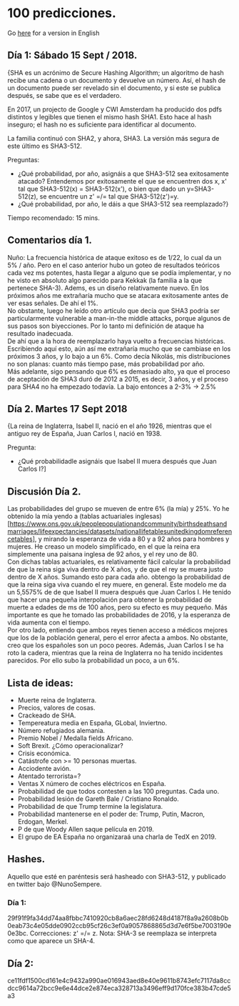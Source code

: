 # 100 predicciones.

Go [here](nunosempere.github.io/rat/100-predictions.html) for a version in English

## Día 1: Sábado 15 Sept / 2018.
{SHA es un acrónimo de Secure Hashing Algorithm; un algoritmo de hash recibe una cadena o un documento y devuelve un número.
Así, el hash de un documento puede ser revelado sin el documento, y si este se publica después, se sabe que es el verdadero.

En 2017, un projecto de Google y CWI Amsterdam ha producido dos pdfs distintos y legibles que tienen el mismo hash SHA1.  Esto hace al hash inseguro; el hash no es suficiente para identificar al documento. 

La familia continuó con SHA2, y ahora, SHA3. La versión más segura de este último es SHA3-512.

Preguntas: 
- ¿Qué probabilidad, por año, asignáis a que SHA3-512 sea exitosamente atacado?
Entendemos por exitosamente el que se encuentren dos x, x' tal que SHA3-512(x) = SHA3-512(x'), 
o bien que dado un y=SHA3-512(z), se encuentre un z' =/= tal que SHA3-512(z')=y.
- ¿Qué probabilidad, por año, le dáis a que SHA3-512 sea reemplazado?}  

Tiempo recomendado: 15 mins.

## Comentarios día 1.
Nuño: La frecuencia histórica de ataque exitoso es de 1/22, lo cual da un 5% / año.
Pero en el caso anterior hubo un goteo de resultados teóricos cada vez ms potentes, hasta llegar a alguno que se podía implementar, y no he visto en absoluto algo parecido para Kekkak (la familia a la que pertenece SHA-3).
Adems, es un diseño relativamente nuevo. En los próximos años me extrañaría mucho que se atacara exitosamente antes de ver esas señales. De ahí el 1%.  
No obstante, luego he leído otro artículo que decía que SHA3 podría ser particularmente vulnerable a man-in-the middle attacks, porque algunos de sus pasos son biyecciones. Por lo tanto mi definición de ataque ha resultado inadecuada.  
De ahí que a la hora de reemplazarlo haya vuelto a frecuencias históricas. Escribiendo aquí esto, aún así me extrañaría mucho que se cambiase en los próximos 3 años, y lo bajo a un 6%. Como decía Nikolás, mis distribuciones no son planas: cuanto más tiempo pase, más probabilidad por año.  
Más adelante, sigo pensando que 6% es demasiado alto, ya que el proceso de aceptación de SHA3 duró de 2012 a 2015, es decir, 3 años, y el proceso para SHA4 no ha empezado todavía. La bajo entonces a 2-3% -> 2.5%

## Día 2. Martes 17 Sept 2018
{La reina de Inglaterra, Isabel II, nació en el año 1926, mientras que el antiguo rey de España, Juan Carlos I,  nació en 1938. 

Pregunta: 
- ¿Qué probabilidadle asignáis que Isabel II muera después que Juan Carlos I?]

## Discusión Día 2.
Las probabilidades del grupo se mueven de entre 6% (la mía) y 25%. Yo he obtenido la mía yendo a (tablas actuariales inglesas)[https://www.ons.gov.uk/peoplepopulationandcommunity/birthsdeathsandmarriages/lifeexpectancies/datasets/nationallifetablesunitedkingdomreferencetables], y mirando la esperanza de vida a 80 y a 92 años para hombres y mujeres. He creaso un modelo simplificado, en el que la reina era simplemente una paisana inglesa de 92 años, y el rey uno de 80.  
Con dichas tablas actuariales, es relativamente fácil calcular la probabilidad de que la reina siga viva dentro de X años, y de que el rey se muera justo dentro de X años. Sumando esto para cada año. obtengo la probabilidad de que la reina siga viva cuando el rey muere, en general.  Este modelo me da un 5,5575% de de que Isabel II muera después que Juan Carlos I.  He tenido que hacer una pequeña interpolación para obtener la probabilidad de muerte a edades de ms de 100 años, pero su efecto es muy pequeño.  Más importante es que he tomado las probabilidades de 2016, y la esperanza de vida aumenta con el tiempo.  
Por otro lado, entiendo que ambos reyes tienen acceso a médicos mejores que los de la población general, pero el error afecta a ambos. No obstante, creo que los españoles son un poco peores. Además, Juan Carlos I se ha roto la cadera, mientras que la reina de Inglaterra no ha tenido incidentes parecidos. Por ello subo la probabilidad un poco, a un 6%.

## Lista de ideas:
- Muerte reina de Inglaterra.
- Precios, valores de cosas.
- Crackeado de SHA.
- Tempereatura media en España, GLobal, Inviertno.
- Número refugiados alemania.
- Premio Nobel / Medalla fields Africano.
- Soft Brexit. ¿Cómo operacionalizar?
- Crisis económica.
- Catástrofe con >= 10 personas muertas.
- Acciodente avión.
- Atentado terrorista=?
- Ventas X número de coches eléctricos en España.
- Probabilidad de que todos contesten a las 100 preguntas. Cada uno.
- Probabilidad lesión de Gareth Bale / Cristiano Ronaldo.
- Probabilidad de que Trump termine la legislatura.
- Probabilidad mantenerse en el poder de: Trump, Putin, Macron, Erdogan, Merkel.
- P de que Woody Allen saque película en 2019.
- El grupo de EA España no organizaraá una charla de TedX en 2019.

## Hashes.
Aquello que esté en paréntesis será hasheado con SHA3-512, y publicado en twitter bajo @NunoSempere.

### Día 1: 
29f91f9fa34dd74aa8fbbc7410920cb8a6aec28fd6248d4187f8a9a2608b0b0eab73c4e05dde0902ccb95cf26c3ef0a9057868865d3d7e6f5be7003190e0e3bc. 
Correcciones: z' =/= z.
Nota: SHA-3 se reemplaza se interpreta como que aparece un SHA-4.

## Día 2:
ce11fdf1500cd161e4c9432a990ae016943aed8e40e9611b8743efc7117da8ccdcc9614a72bcc9e6e44dce2e874eca328713a3496eff9d170fce383b47cde5a3
